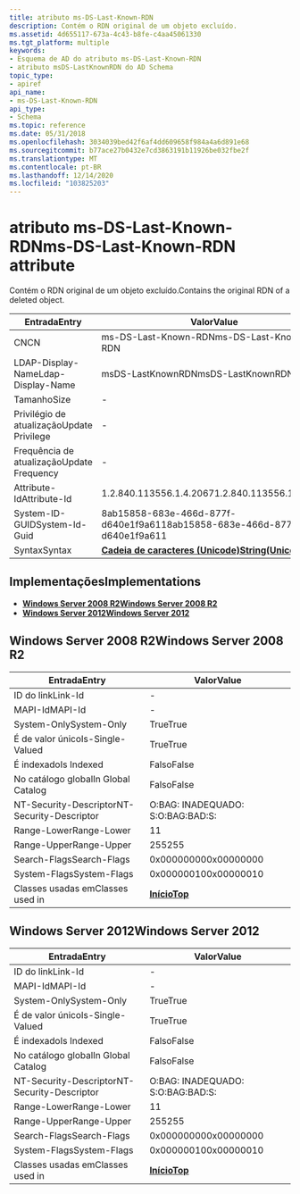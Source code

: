 ```yaml
---
title: atributo ms-DS-Last-Known-RDN
description: Contém o RDN original de um objeto excluído.
ms.assetid: 4d655117-673a-4c43-b8fe-c4aa45061330
ms.tgt_platform: multiple
keywords:
- Esquema de AD do atributo ms-DS-Last-Known-RDN
- atributo msDS-LastKnownRDN do AD Schema
topic_type:
- apiref
api_name:
- ms-DS-Last-Known-RDN
api_type:
- Schema
ms.topic: reference
ms.date: 05/31/2018
ms.openlocfilehash: 3034039bed42f6af4dd609658f984a4a6d891e68
ms.sourcegitcommit: b77ace27b0432e7cd3863191b11926be032fbe2f
ms.translationtype: MT
ms.contentlocale: pt-BR
ms.lasthandoff: 12/14/2020
ms.locfileid: "103825203"
---
```

# <a name="ms-ds-last-known-rdn-attribute"></a><span data-ttu-id="2d42a-105">atributo ms-DS-Last-Known-RDN</span><span class="sxs-lookup"><span data-stu-id="2d42a-105">ms-DS-Last-Known-RDN attribute</span></span>

<span data-ttu-id="2d42a-106">Contém o RDN original de um objeto excluído.</span><span class="sxs-lookup"><span data-stu-id="2d42a-106">Contains the original RDN of a deleted object.</span></span>



| <span data-ttu-id="2d42a-107">Entrada</span><span class="sxs-lookup"><span data-stu-id="2d42a-107">Entry</span></span> | <span data-ttu-id="2d42a-108">Valor</span><span class="sxs-lookup"><span data-stu-id="2d42a-108">Value</span></span> |
|-------------------|---------------------------------------------|
| <span data-ttu-id="2d42a-109">CN</span><span class="sxs-lookup"><span data-stu-id="2d42a-109">CN</span></span>                | <span data-ttu-id="2d42a-110">ms-DS-Last-Known-RDN</span><span class="sxs-lookup"><span data-stu-id="2d42a-110">ms-DS-Last-Known-RDN</span></span>                        |
| <span data-ttu-id="2d42a-111">LDAP-Display-Name</span><span class="sxs-lookup"><span data-stu-id="2d42a-111">Ldap-Display-Name</span></span> | <span data-ttu-id="2d42a-112">msDS-LastKnownRDN</span><span class="sxs-lookup"><span data-stu-id="2d42a-112">msDS-LastKnownRDN</span></span>                           |
| <span data-ttu-id="2d42a-113">Tamanho</span><span class="sxs-lookup"><span data-stu-id="2d42a-113">Size</span></span>              | \-                                          |
| <span data-ttu-id="2d42a-114">Privilégio de atualização</span><span class="sxs-lookup"><span data-stu-id="2d42a-114">Update Privilege</span></span>  | \-                                          |
| <span data-ttu-id="2d42a-115">Frequência de atualização</span><span class="sxs-lookup"><span data-stu-id="2d42a-115">Update Frequency</span></span>  | \-                                          |
| <span data-ttu-id="2d42a-116">Attribute-Id</span><span class="sxs-lookup"><span data-stu-id="2d42a-116">Attribute-Id</span></span>      | <span data-ttu-id="2d42a-117">1.2.840.113556.1.4.2067</span><span class="sxs-lookup"><span data-stu-id="2d42a-117">1.2.840.113556.1.4.2067</span></span>                     |
| <span data-ttu-id="2d42a-118">System-ID-GUID</span><span class="sxs-lookup"><span data-stu-id="2d42a-118">System-Id-Guid</span></span>    | <span data-ttu-id="2d42a-119">8ab15858-683e-466d-877f-d640e1f9a611</span><span class="sxs-lookup"><span data-stu-id="2d42a-119">8ab15858-683e-466d-877f-d640e1f9a611</span></span>        |
| <span data-ttu-id="2d42a-120">Syntax</span><span class="sxs-lookup"><span data-stu-id="2d42a-120">Syntax</span></span>            | [<span data-ttu-id="2d42a-121">**Cadeia de caracteres (Unicode)**</span><span class="sxs-lookup"><span data-stu-id="2d42a-121">**String(Unicode)**</span></span>](s-string-unicode.md) |



## <a name="implementations"></a><span data-ttu-id="2d42a-122">Implementações</span><span class="sxs-lookup"><span data-stu-id="2d42a-122">Implementations</span></span>

-   [<span data-ttu-id="2d42a-123">**Windows Server 2008 R2**</span><span class="sxs-lookup"><span data-stu-id="2d42a-123">**Windows Server 2008 R2**</span></span>](#windows-server-2008-r2)
-   [<span data-ttu-id="2d42a-124">**Windows Server 2012**</span><span class="sxs-lookup"><span data-stu-id="2d42a-124">**Windows Server 2012**</span></span>](#windows-server-2012)

## <a name="windows-server-2008-r2"></a><span data-ttu-id="2d42a-125">Windows Server 2008 R2</span><span class="sxs-lookup"><span data-stu-id="2d42a-125">Windows Server 2008 R2</span></span>



| <span data-ttu-id="2d42a-126">Entrada</span><span class="sxs-lookup"><span data-stu-id="2d42a-126">Entry</span></span> | <span data-ttu-id="2d42a-127">Valor</span><span class="sxs-lookup"><span data-stu-id="2d42a-127">Value</span></span> |
|------------------------|---------------------------------|
| <span data-ttu-id="2d42a-128">ID do link</span><span class="sxs-lookup"><span data-stu-id="2d42a-128">Link-Id</span></span>                | \-                              |
| <span data-ttu-id="2d42a-129">MAPI-Id</span><span class="sxs-lookup"><span data-stu-id="2d42a-129">MAPI-Id</span></span>                | \-                              |
| <span data-ttu-id="2d42a-130">System-Only</span><span class="sxs-lookup"><span data-stu-id="2d42a-130">System-Only</span></span>            | <span data-ttu-id="2d42a-131">True</span><span class="sxs-lookup"><span data-stu-id="2d42a-131">True</span></span>                            |
| <span data-ttu-id="2d42a-132">É de valor único</span><span class="sxs-lookup"><span data-stu-id="2d42a-132">Is-Single-Valued</span></span>       | <span data-ttu-id="2d42a-133">True</span><span class="sxs-lookup"><span data-stu-id="2d42a-133">True</span></span>                            |
| <span data-ttu-id="2d42a-134">É indexado</span><span class="sxs-lookup"><span data-stu-id="2d42a-134">Is Indexed</span></span>             | <span data-ttu-id="2d42a-135">Falso</span><span class="sxs-lookup"><span data-stu-id="2d42a-135">False</span></span>                           |
| <span data-ttu-id="2d42a-136">No catálogo global</span><span class="sxs-lookup"><span data-stu-id="2d42a-136">In Global Catalog</span></span>      | <span data-ttu-id="2d42a-137">Falso</span><span class="sxs-lookup"><span data-stu-id="2d42a-137">False</span></span>                           |
| <span data-ttu-id="2d42a-138">NT-Security-Descriptor</span><span class="sxs-lookup"><span data-stu-id="2d42a-138">NT-Security-Descriptor</span></span> | <span data-ttu-id="2d42a-139">O:BAG: INADEQUADO: S:</span><span class="sxs-lookup"><span data-stu-id="2d42a-139">O:BAG:BAD:S:</span></span>                    |
| <span data-ttu-id="2d42a-140">Range-Lower</span><span class="sxs-lookup"><span data-stu-id="2d42a-140">Range-Lower</span></span>            | <span data-ttu-id="2d42a-141">1</span><span class="sxs-lookup"><span data-stu-id="2d42a-141">1</span></span>                               |
| <span data-ttu-id="2d42a-142">Range-Upper</span><span class="sxs-lookup"><span data-stu-id="2d42a-142">Range-Upper</span></span>            | <span data-ttu-id="2d42a-143">255</span><span class="sxs-lookup"><span data-stu-id="2d42a-143">255</span></span>                             |
| <span data-ttu-id="2d42a-144">Search-Flags</span><span class="sxs-lookup"><span data-stu-id="2d42a-144">Search-Flags</span></span>           | <span data-ttu-id="2d42a-145">0x00000000</span><span class="sxs-lookup"><span data-stu-id="2d42a-145">0x00000000</span></span>                      |
| <span data-ttu-id="2d42a-146">System-Flags</span><span class="sxs-lookup"><span data-stu-id="2d42a-146">System-Flags</span></span>           | <span data-ttu-id="2d42a-147">0x00000010</span><span class="sxs-lookup"><span data-stu-id="2d42a-147">0x00000010</span></span>                      |
| <span data-ttu-id="2d42a-148">Classes usadas em</span><span class="sxs-lookup"><span data-stu-id="2d42a-148">Classes used in</span></span>        | [<span data-ttu-id="2d42a-149">**Início**</span><span class="sxs-lookup"><span data-stu-id="2d42a-149">**Top**</span></span>](c-top.md)<br/> |



## <a name="windows-server-2012"></a><span data-ttu-id="2d42a-150">Windows Server 2012</span><span class="sxs-lookup"><span data-stu-id="2d42a-150">Windows Server 2012</span></span>



| <span data-ttu-id="2d42a-151">Entrada</span><span class="sxs-lookup"><span data-stu-id="2d42a-151">Entry</span></span> | <span data-ttu-id="2d42a-152">Valor</span><span class="sxs-lookup"><span data-stu-id="2d42a-152">Value</span></span> |
|------------------------|---------------------------------|
| <span data-ttu-id="2d42a-153">ID do link</span><span class="sxs-lookup"><span data-stu-id="2d42a-153">Link-Id</span></span>                | \-                              |
| <span data-ttu-id="2d42a-154">MAPI-Id</span><span class="sxs-lookup"><span data-stu-id="2d42a-154">MAPI-Id</span></span>                | \-                              |
| <span data-ttu-id="2d42a-155">System-Only</span><span class="sxs-lookup"><span data-stu-id="2d42a-155">System-Only</span></span>            | <span data-ttu-id="2d42a-156">True</span><span class="sxs-lookup"><span data-stu-id="2d42a-156">True</span></span>                            |
| <span data-ttu-id="2d42a-157">É de valor único</span><span class="sxs-lookup"><span data-stu-id="2d42a-157">Is-Single-Valued</span></span>       | <span data-ttu-id="2d42a-158">True</span><span class="sxs-lookup"><span data-stu-id="2d42a-158">True</span></span>                            |
| <span data-ttu-id="2d42a-159">É indexado</span><span class="sxs-lookup"><span data-stu-id="2d42a-159">Is Indexed</span></span>             | <span data-ttu-id="2d42a-160">Falso</span><span class="sxs-lookup"><span data-stu-id="2d42a-160">False</span></span>                           |
| <span data-ttu-id="2d42a-161">No catálogo global</span><span class="sxs-lookup"><span data-stu-id="2d42a-161">In Global Catalog</span></span>      | <span data-ttu-id="2d42a-162">Falso</span><span class="sxs-lookup"><span data-stu-id="2d42a-162">False</span></span>                           |
| <span data-ttu-id="2d42a-163">NT-Security-Descriptor</span><span class="sxs-lookup"><span data-stu-id="2d42a-163">NT-Security-Descriptor</span></span> | <span data-ttu-id="2d42a-164">O:BAG: INADEQUADO: S:</span><span class="sxs-lookup"><span data-stu-id="2d42a-164">O:BAG:BAD:S:</span></span>                    |
| <span data-ttu-id="2d42a-165">Range-Lower</span><span class="sxs-lookup"><span data-stu-id="2d42a-165">Range-Lower</span></span>            | <span data-ttu-id="2d42a-166">1</span><span class="sxs-lookup"><span data-stu-id="2d42a-166">1</span></span>                               |
| <span data-ttu-id="2d42a-167">Range-Upper</span><span class="sxs-lookup"><span data-stu-id="2d42a-167">Range-Upper</span></span>            | <span data-ttu-id="2d42a-168">255</span><span class="sxs-lookup"><span data-stu-id="2d42a-168">255</span></span>                             |
| <span data-ttu-id="2d42a-169">Search-Flags</span><span class="sxs-lookup"><span data-stu-id="2d42a-169">Search-Flags</span></span>           | <span data-ttu-id="2d42a-170">0x00000000</span><span class="sxs-lookup"><span data-stu-id="2d42a-170">0x00000000</span></span>                      |
| <span data-ttu-id="2d42a-171">System-Flags</span><span class="sxs-lookup"><span data-stu-id="2d42a-171">System-Flags</span></span>           | <span data-ttu-id="2d42a-172">0x00000010</span><span class="sxs-lookup"><span data-stu-id="2d42a-172">0x00000010</span></span>                      |
| <span data-ttu-id="2d42a-173">Classes usadas em</span><span class="sxs-lookup"><span data-stu-id="2d42a-173">Classes used in</span></span>        | [<span data-ttu-id="2d42a-174">**Início**</span><span class="sxs-lookup"><span data-stu-id="2d42a-174">**Top**</span></span>](c-top.md)<br/> |



 

 





